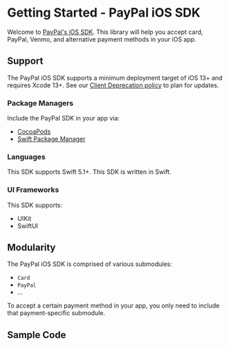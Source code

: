 # Getting Started - PayPal iOS SDK

Welcome to [PayPal's iOS SDK](https://github.com/paypal/ios-sdk). This library will help you accept card, PayPal, Venmo, and alternative payment methods in your iOS app.

## Support

The PayPal iOS SDK supports a minimum deployment target of iOS 13+ and requires Xcode 13+. See our [Client Deprecation policy](https://developer.paypal.com/braintree/docs/guides/client-sdk/deprecation-policy/ios/v5) to plan for updates.

### Package Managers
Include the PayPal SDK in your app via:

* [CocoaPods](https://guides.cocoapods.org/using/using-cocoapods.html)
* [Swift Package Manager](https://developer.apple.com/documentation/swift_packages/adding_package_dependencies_to_your_app)

### Languages

This SDK supports Swift 5.1+. This SDK is written in Swift.

### UI Frameworks
This SDK supports:

* UIKit
* SwiftUI

## Modularity

The PayPal iOS SDK is comprised of various submodules:
* `Card`
* `PayPal`
* ...

To accept a certain payment method in your app, you only need to include that payment-specific submodule.

## Sample Code

<!-- TODO: - link to each component spec docs, once complete (spec/client/ios/components/) -->
